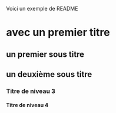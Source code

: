 Voici un exemple de README

# avec un premier titre

## un premier sous titre

## un deuxième sous titre

### Titre de niveau 3

#### Titre de niveau 4
